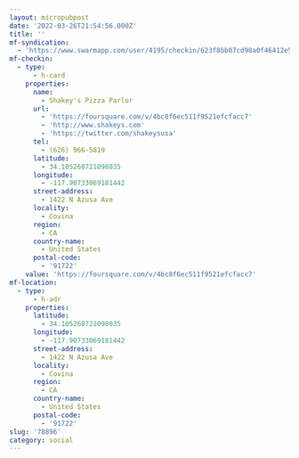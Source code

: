 ```yaml
---
layout: micropubpost
date: '2022-03-26T21:54:56.000Z'
title: ''
mf-syndication:
  - 'https://www.swarmapp.com/user/4195/checkin/623f8bb07cd98a0f46412e51'
mf-checkin:
  - type:
      - h-card
    properties:
      name:
        - Shakey's Pizza Parlor
      url:
        - 'https://foursquare.com/v/4bc8f6ec511f9521efcfacc7'
        - 'http://www.shakeys.com'
        - 'https://twitter.com/shakeysusa'
      tel:
        - (626) 966-5819
      latitude:
        - 34.105268721098035
      longitude:
        - -117.90733069181442
      street-address:
        - 1422 N Azusa Ave
      locality:
        - Covina
      region:
        - CA
      country-name:
        - United States
      postal-code:
        - '91722'
    value: 'https://foursquare.com/v/4bc8f6ec511f9521efcfacc7'
mf-location:
  - type:
      - h-adr
    properties:
      latitude:
        - 34.105268721098035
      longitude:
        - -117.90733069181442
      street-address:
        - 1422 N Azusa Ave
      locality:
        - Covina
      region:
        - CA
      country-name:
        - United States
      postal-code:
        - '91722'
slug: '78896'
category: social
---
```


